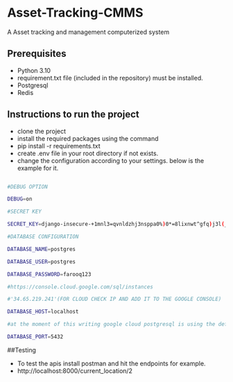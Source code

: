 # Asset-Tracking-CMMS
A Asset tracking and management computerized system

## Prerequisites
- Python 3.10
- requirement.txt file (included in the repository) must be installed.
- Postgresql
- Redis


## Instructions to run the project
- clone the project
- install the required packages using the command 
- pip install -r requirements.txt
- create .env file in your root directory if not exists.
- change the configuration according to your settings. below is the example for it.

```bash 

#DEBUG OPTION

DEBUG=on

#SECRET KEY

SECRET_KEY=django-insecure-+1mnl3=qvnldzhj3nsppa0%)0*=8lixnwt^gfq)j3l(_fmsa95

#DATABASE CONFIGURATION

DATABASE_NAME=postgres

DATABASE_USER=postgres

DATABASE_PASSWORD=farooq123

#https://console.cloud.google.com/sql/instances

#'34.65.219.241'(FOR CLOUD CHECK IP AND ADD IT TO THE GOOGLE CONSOLE) 

DATABASE_HOST=localhost

#at the moment of this writing google cloud postgresql is using the default postgresql port 5432

DATABASE_PORT=5432 
```

##Testing
- To test the apis install postman and hit the endpoints for example.
- http://localhost:8000/current_location/2
